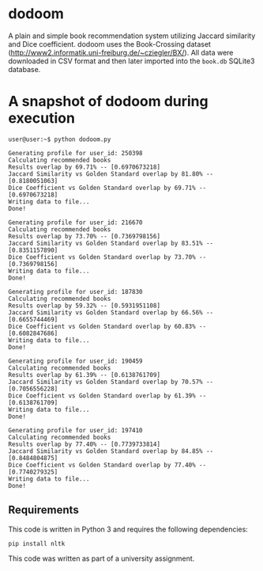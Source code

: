 # dodoom
A plain and simple book recommendation system utilizing Jaccard similarity and Dice coefficient. dodoom uses the Book-Crossing dataset (http://www2.informatik.uni-freiburg.de/~cziegler/BX/). All data were downloaded in CSV format and then later imported into the `book.db` SQLite3 database.

# A snapshot of dodoom during execution

```console
user@user:~$ python dodoom.py
```

```
Generating profile for user_id: 250398
Calculating recommended books
Results overlap by 69.71% -- [0.6970673218]
Jaccard Similarity vs Golden Standard overlap by 81.80% -- [0.8180051063]
Dice Coefficient vs Golden Standard overlap by 69.71% -- [0.6970673218]  
Writing data to file...
Done!

Generating profile for user_id: 216670
Calculating recommended books
Results overlap by 73.70% -- [0.7369798156]
Jaccard Similarity vs Golden Standard overlap by 83.51% -- [0.8351157890]
Dice Coefficient vs Golden Standard overlap by 73.70% -- [0.7369798156]
Writing data to file...
Done!

Generating profile for user_id: 187830
Calculating recommended books
Results overlap by 59.32% -- [0.5931951108]
Jaccard Similarity vs Golden Standard overlap by 66.56% -- [0.6655744469]
Dice Coefficient vs Golden Standard overlap by 60.83% -- [0.6082847686]
Writing data to file...
Done!

Generating profile for user_id: 190459
Calculating recommended books
Results overlap by 61.39% -- [0.6138761709]
Jaccard Similarity vs Golden Standard overlap by 70.57% -- [0.7056556228]
Dice Coefficient vs Golden Standard overlap by 61.39% -- [0.6138761709]
Writing data to file...
Done!

Generating profile for user_id: 197410
Calculating recommended books
Results overlap by 77.40% -- [0.7739733814]
Jaccard Similarity vs Golden Standard overlap by 84.85% -- [0.8484804875]
Dice Coefficient vs Golden Standard overlap by 77.40% -- [0.7740279325]
Writing data to file...
Done!

```

## Requirements

This code is written in Python 3 and requires the following dependencies:
```
pip install nltk
```

This code was written as part of a university assignment.
